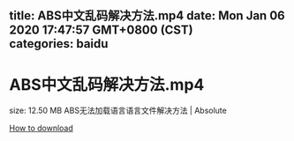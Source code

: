 
title: ABS中文乱码解决方法.mp4
date: Mon Jan 06 2020 17:47:57 GMT+0800 (CST)    
categories: baidu
---

# ABS中文乱码解决方法.mp4
size: 12.50 MB
 ABS无法加载语言语言文件解决方法 | Absolute
 

[How to download](https://bpcam.bemobtrk.com/go/2ceec3aa-1ca2-46d6-b9ff-aaa5c184517c?jno=3329)